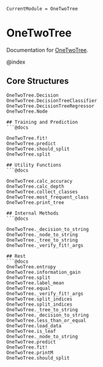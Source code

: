 ```@meta
CurrentModule = OneTwoTree
```

# OneTwoTree

Documentation for [OneTwoTree](https://github.com/nichtJakob/OneTwoTree.jl).

@index

## Core Structures
```@docs
OneTwoTree.Decision
OneTwoTree.DecisionTreeClassifier
OneTwoTree.DecisionTreeRegressor
OneTwoTree.Node

## Training and Prediction
```@docs

OneTwoTree.fit!
OneTwoTree.predict
OneTwoTree.should_split
OneTwoTree.split

## Utility Functions
```@docs

OneTwoTree.calc_accuracy
OneTwoTree.calc_depth
OneTwoTree.collect_classes
OneTwoTree.most_frequent_class
OneTwoTree.print_tree

## Internal Methods
```@docs

OneTwoTree._decision_to_string
OneTwoTree._node_to_string
OneTwoTree._tree_to_string
OneTwoTree._verify_fit!_args

## Rest
```@docs
OneTwoTree.entropy
OneTwoTree.information_gain
OneTwoTree.split
OneTwoTree.label_mean
OneTwoTree.equal
OneTwoTree._verify_fit!_args
OneTwoTree.split_indices
OneTwoTree.split_indices
OneTwoTree._tree_to_string
OneTwoTree._decision_to_string
OneTwoTree.less_than_or_equal
OneTwoTree.load_data
OneTwoTree.is_leaf
OneTwoTree._node_to_string
OneTwoTree.predict
OneTwoTree.fit!
OneTwoTree.printM
OneTwoTree.should_split

